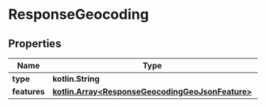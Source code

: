 
# ResponseGeocoding

## Properties
Name | Type | Description | Notes
------------ | ------------- | ------------- | -------------
**type** | **kotlin.String** |  | 
**features** | [**kotlin.Array&lt;ResponseGeocodingGeoJsonFeature&gt;**](ResponseGeocodingGeoJsonFeature.md) |  | 



